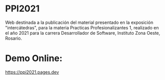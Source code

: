 # PPI2021
Web destinada a la publicación del material presentado en la exposición "intercátedras", para la materia Practicas Profesionalizantes 1, realizado en el año 2021 para la carrera Desarrollador de Software, Instituto Zona Oeste, Rosario.

# Demo Online: 
https://ppi2021.pages.dev
